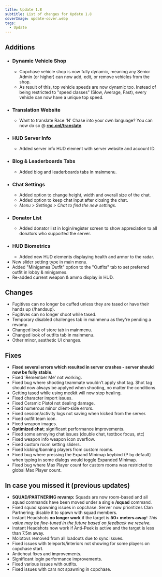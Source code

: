 ```yaml
---
title: Update 1.8
subtitle: List of changes for Update 1.8
coverImage: update-cover.webp
tags:
  - Update
---
```


## Additions

- ### Dynamic Vehicle Shop
  - Copchase vehicle shop is now fully dynamic, meaning any Senior Admin (or higher) can now add, edit, or remove vehicles from the shop.
  - As result of this, top vehicle speeds are now dynamic too. Instead of being restricted to "speed classes" (Slow, Average, Fast), every vehicle can now have a unique top speed.
- ### Translation Website
  - Want to translate Race 'N' Chase into your own language? You can now do so @ [**rnc.onl/translate**](https://rnc.onl/translate).
- ### HUD Server Info
  - Added server info HUD element with server website and account ID.
- ### Blog & Leaderboards Tabs
  - Added blog and leaderboards tabs in mainmenu.
- ### Chat Settings
  - Added option to change height, width and overall size of the chat.
  - Added option to keep chat input after closing the chat.
  - *Menu > Settings > Chat to find the new settings.*
- ### Donator List
  - Added donator list in login/register screen to show appreciation to all donators who supported the server.
- ### HUD Biometrics
  - Added new HUD elements displaying health and armor to the radar.
- New slider setting type in main menu.
- Added "Minigames Outfit" option to the "Outfits" tab to set preferred outfit in lobby & minigames.
- Re-added current weapon & ammo display in HUD.

## Changes

- Fugitives can no longer be cuffed unless they are tased or have their hands up (/handsup).
- Fugitives can no longer shoot while tased.
- Temporary disabled challenges tab in mainmenu as they're pending a revamp.
- Changed look of store tab in mainmenu.
- Changed look of outfits tab in mainmenu.
- Other minor, aesthetic UI changes.

## Fixes

- **Fixed several errors which resulted in server crashes - server should now be fully stable.**
- Fixed 'Remember Me' not working.
- Fixed bug where shooting teammate wouldn't apply shot tag. Shot tag should now always be applyed when shooting, no matter the conditions.
- Getting tased while using medkit will now stop healing.
- Fixed character import issues.
- Fixed Ceramic Pistol not dealing damage.
- Fixed numerous minor client-side errors.
- Fixed session/activity logs not saving when kicked from the server.
- Fixed outfit team icon.
- Fixed weapon images.
- **Optimized chat**; significant performance improvements.
- Fixed some annoying chat issues (double chat, textbox focus, etc)
- Fixed weapon info weapon icon overflow.
- Fixed custom room setting sliders.
- Fixed kicking/banning players from custom rooms.
- Fixed bug where pressing the Expand Minimap keybind (P by default) when typing in some dialogs would toggle Expanded Minimap.
- Fixed bug where Max Player count for custom rooms was restricted to global Max Player count.

## In case you missed it (previous updates)
- **SQUAD/PARTNERING revamp:** Squads are now room-based and all squad commands have been moved under a single **/squad** command.
- Fixed squad spawning issues in copchase. Server now prioritizes Clan Partnering; disable it to spawn with squad members.
- Instant Headshots **no longer work** if the target is **50+ meters away**! _This value may be fine-tuned in the future based on feedback we receive._
- Instant Headshots now work if Anti-Peek is active and the target is less than 7.5m away.
- Molotovs removed from all loadouts due to sync issues.
- Fixed issues with teleports/interiors not showing for some players on copchase start.
- Anticheat fixes and improvements.
- Significant login performance improvements.
- Fixed various issues with outfits.
- Fixed issues with cars not spawning in copchase.
